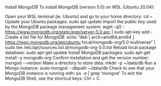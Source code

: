 Install MongoDB
To install MongoDB (version 5.0) on WSL (Ubuntu 20.04):

Open your WSL terminal (ie. Ubuntu) and go to your home directory: cd ~
Update your Ubuntu packages: sudo apt update
Import the public key used by the MongoDB package management system: wget -qO - https://www.mongodb.org/static/pgp/server-5.0.asc | sudo apt-key add -
Create a list file for MongoDB: echo "deb [ arch=amd64,arm64 ] https://repo.mongodb.org/apt/ubuntu focal/mongodb-org/5.0 multiverse" | sudo tee /etc/apt/sources.list.d/mongodb-org-5.0.list
Reload local package database: sudo apt-get update
Install MongoDB packages: sudo apt-get install -y mongodb-org
Confirm installation and get the version number: mongod --version
Make a directory to store data: mkdir -p ~/data/db
Run a Mongo instance: sudo mongod --dbpath ~/data/db
Check to see that your MongoDB instance is running with: ps -e | grep 'mongod'
To exit the MongoDB Shell, use the shortcut keys: Ctrl + C
